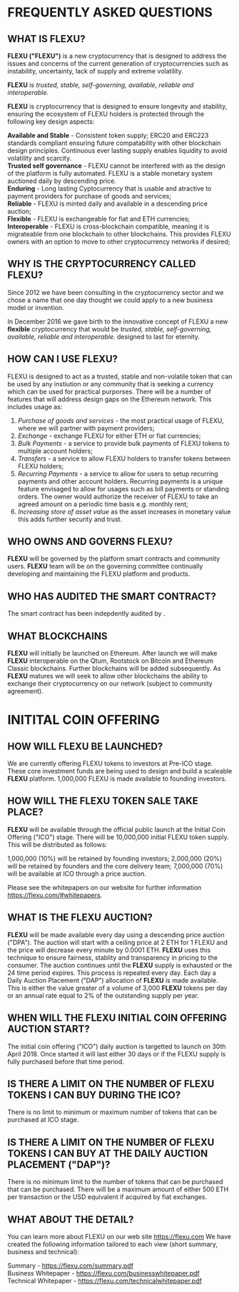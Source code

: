 # FREQUENTLY ASKED QUESTIONS #

## WHAT IS FLEXU? ##

**FLEXU ("FLEXU")** is a new cryptocurrency that is designed to address the issues and concerns of the current generation of cryptocurrencies such as instability, uncertainty, lack of supply and extreme volatility.

**FLEXU** is _trusted, stable, self-governing, available, reliable and interoperable._  

**FLEXU** is cryptocurrency that is designed to ensure longevity and stability, ensuring the ecosystem of FLEXU holders is protected through the following key design aspects:

**Available and Stable** - Consistent token supply; ERC20 and ERC223 standards compliant ensuring future compatability with other blockchain design principles. Continuous ever lasting supply enables liquidity to avoid volatility and scarcity.  
**Trusted self governance** - FLEXU cannot be interfered with as the design of the platform is fully automated. FLEXU is a stable monetary system auctioned daily by descending price.  
**Enduring** - Long lasting Cyptocurrency that is usable and atractive to payment providers for purchase of goods and services;  
**Reliable** - FLEXU is minted daily and available in a descending price auction;  
**Flexible** - FLEXU is exchangeable for fiat and ETH currencies;  
**Interoperable** - FLEXU is cross-blockchain compatible, meaning it is migrateable from one blockchain to other blockchains. This provides FLEXU owners with an option to move to other cryptocurrency networks if desired;  

## WHY IS THE CRYPTOCURRENCY CALLED FLEXU? ##

Since 2012 we have been consulting in the cryptocurrency sector and we chose a name that one day thought we could apply to a new business model or invention.   

In December 2016 we gave birth to the innovative concept of FLEXU a new **flexible** cryptocurrency that would be _trusted, stable, self-governing, available, reliable and interoperable._ designed to last for eternity.

## HOW CAN I USE FLEXU? ##

FLEXU is designed to act as a trusted, stable and non-volatile token that can be used by any instiution or any community that is seeking a currency which can be used for practical purporses. There will be a number of features that will address design gaps on the Ethereum network. This includes usage as:

1. _Purchase of goods and services_ - the most practical usage of FLEXU, where we will partner with payment providers;    
2. _Exchange_ - exchange FLEXU for either ETH or fiat currencies;  
3. _Bulk Payments_ - a service to provide bulk payments of FLEXU tokens to multiple account holders;  
4. _Transfers_ - a service to allow FLEXU holders to transfer tokens between FLEXU holders;  
5. _Recurring Payments_ - a service to allow for users to setup recurring payments and other account holders. Recurring payments is a unique feature envisaged to allow for usages such as bill payments or standing orders. The owner would authorize the receiver of FLEXU to take an agreed amount on a periodic time basis e.g. monthly rent;  
6. _Increasing store of asset value_ as the asset increases in monetary value this adds further security and trust.

## WHO OWNS AND GOVERNS FLEXU? ##

**FLEXU** will be governed by the platform smart contracts and community users. **FLEXU** team will be on the governing committee continually developing and maintaining the FLEXU platform and products.

## WHO HAS AUDITED THE SMART CONTRACT? ##

The smart contract has been indepdently audited by **<TBD>**. 

## WHAT BLOCKCHAINS  ##

**FLEXU** will initially be launched on Ethereum. After launch we will make **FLEXU** interoperable on the Qtum, Rootstock on Bitcoin and Ethereum Classic blockchains. Further blockchains will be added subsequently. As **FLEXU** matures we will seek to allow other blockchains the ability to exchange their cryptocurrency on our network (subject to community agreement).  

# INITITAL COIN OFFERING ##

## HOW WILL FLEXU BE LAUNCHED? ##

We are currently offering FLEXU tokens to investors at Pre-ICO stage. These core investment funds are being used to design and build a scaleable **FLEXU** platform. 1,000,000 FLEXU is made available to founding investors.

## HOW WILL THE FLEXU TOKEN SALE TAKE PLACE? ##

**FLEXU** will be available through the official public launch at the Initial Coin Offering ("ICO") stage. There will be 10,000,000 initial FLEXU token supply. This will be distributed as follows:

1,000,000 (10%) will be retained by founding investors;
2,000,000 (20%) will be retained by founders and the core delivery team;
7,000,000 (70%) will be available at ICO through a price auction.

Please see the whitepapers on our website for further information https://flexu.com/#whitepapers.

## WHAT IS THE FLEXU AUCTION? ##

**FLEXU** will be made available every day using a descending price auction ("DPA"). The auction will start with a ceiling price at 2 ETH for 1 FLEXU and the price will decrease every minute by 0.0001 ETH. **FLEXU** uses this technique to ensure fairness, stablity and transparency in pricing to the consumer. The auction continues until the **FLEXU** supply is exhausted or the 24 time period expires. This process is repeated every day. Each day a Daily Auction Placement ("DAP") allocation of **FLEXU** is made available. This is either the value greater of a volume of 3,000 **FLEXU** tokens per day or an annual rate equal to 2% of the outstanding supply per year.  

## WHEN WILL THE FLEXU INITIAL COIN OFFERING AUCTION START? ##

The initial coin offering ("ICO") daily auction is targetted to launch on 30th April 2018. Once started it will last either 30 days or if the FLEXU supply is fully purchased before that time period. 

## IS THERE A LIMIT ON THE NUMBER OF FLEXU TOKENS I CAN BUY DURING THE ICO? ##

There is no limit to minimum or maximum number of tokens that can be purchased at ICO stage.

## IS THERE A LIMIT ON THE NUMBER OF FLEXU TOKENS I CAN BUY AT THE DAILY AUCTION PLACEMENT ("DAP")? ##

There is no minimum limit to the number of tokens that can be purchased that can be purchased. There will be a maximum amount of either 500 ETH per transaction or the USD equivalent if acquired by fiat exchanges.  

## WHAT ABOUT THE DETAIL? ##

You can learn more about FLEXU on our web site https://flexu.com
We have created the following information tailored to each view (short summary, business and technical):

Summary - https://flexu.com/summary.pdf  
Business Whitepaper - https://flexu.com/businesswhitepaper.pdf  
Technical Whitepaper - https://flexu.com/technicalwhitepaper.pdf 
